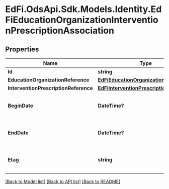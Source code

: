 # EdFi.OdsApi.Sdk.Models.Identity.EdFiEducationOrganizationInterventionPrescriptionAssociation
## Properties

Name | Type | Description | Notes
------------ | ------------- | ------------- | -------------
**Id** | **string** |  | [optional] 
**EducationOrganizationReference** | [**EdFiEducationOrganizationReference**](EdFiEducationOrganizationReference.md) |  | 
**InterventionPrescriptionReference** | [**EdFiInterventionPrescriptionReference**](EdFiInterventionPrescriptionReference.md) |  | 
**BeginDate** | **DateTime?** | The begin date of the period during which the InterventionPrescription is available. | [optional] 
**EndDate** | **DateTime?** | The end date of the period during which the InterventionPrescription is available. | [optional] 
**Etag** | **string** | A unique system-generated value that identifies the version of the resource. | [optional] 

[[Back to Model list]](../README.md#documentation-for-models) [[Back to API list]](../README.md#documentation-for-api-endpoints) [[Back to README]](../README.md)

